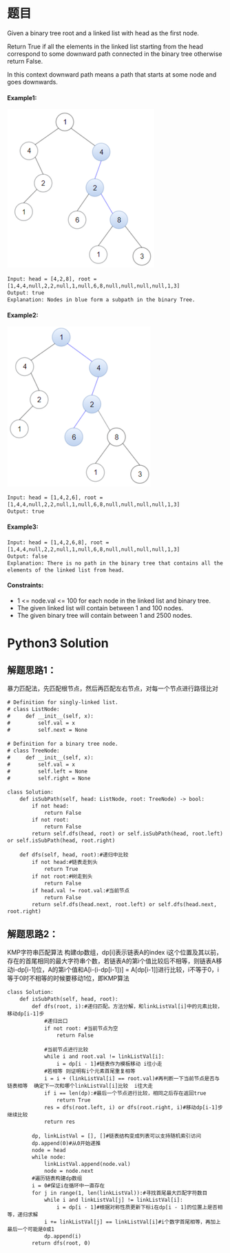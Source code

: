 # 题目

Given a binary tree root and a linked list with head as the first node.

Return True if all the elements in the linked list starting from the head correspond to some downward path connected in the binary tree otherwise return False.

In this context downward path means a path that starts at some node and goes downwards.

#### Example1:

![](assets/markdown-img-paste-20200418120210341.png)
```
Input: head = [4,2,8], root = [1,4,4,null,2,2,null,1,null,6,8,null,null,null,null,1,3]
Output: true
Explanation: Nodes in blue form a subpath in the binary Tree.
```

#### Example2:

![](assets/markdown-img-paste-20200418120315595.png)

```
Input: head = [1,4,2,6], root = [1,4,4,null,2,2,null,1,null,6,8,null,null,null,null,1,3]
Output: true
```

#### Example3:
```
Input: head = [1,4,2,6,8], root = [1,4,4,null,2,2,null,1,null,6,8,null,null,null,null,1,3]
Output: false
Explanation: There is no path in the binary tree that contains all the elements of the linked list from head.
```

#### Constraints:
* 1 <= node.val <= 100 for each node in the linked list and binary tree.
* The given linked list will contain between 1 and 100 nodes.
* The given binary tree will contain between 1 and 2500 nodes.


# Python3 Solution
## 解题思路1：
暴力匹配法，先匹配根节点，然后再匹配左右节点，对每一个节点进行路径比对

```
# Definition for singly-linked list.
# class ListNode:
#     def __init__(self, x):
#         self.val = x
#         self.next = None

# Definition for a binary tree node.
# class TreeNode:
#     def __init__(self, x):
#         self.val = x
#         self.left = None
#         self.right = None

class Solution:
    def isSubPath(self, head: ListNode, root: TreeNode) -> bool:
        if not head:
            return False
        if not root:
            return False
        return self.dfs(head, root) or self.isSubPath(head, root.left) or self.isSubPath(head, root.right)

    def dfs(self, head, root):#递归中比较
        if not head:#链表走到头
            return True
        if not root:#树走到头
            return False
        if head.val != root.val:#当前节点
            return False
        return self.dfs(head.next, root.left) or self.dfs(head.next, root.right)
```

## 解题思路2：
KMP字符串匹配算法
构建dp数组，dp[i]表示链表A的index i这个位置及其以前，存在的首尾相同的最大字符串个数，若链表A的第i个值比较后不相等，则链表A移动i-dp[i-1]位，A的第i个值和A[i-(i-dp[i-1])] = A[dp[i-1]]进行比较，i不等于0，i等于0时不相等的时候要移动1位，即KMP算法


```
class Solution:
    def isSubPath(self, head, root):
        def dfs(root, i):#递归匹配。方法分解，和linkListVal[i]中的元素比较，移动dp[i-1]步
            #递归出口
            if not root: #当前节点为空
                return False

            #当前节点进行比较
            while i and root.val != linkListVal[i]:
                i = dp[i - 1]#链表作为模板移动 i往小走
            #若相等 则证明有i个元素首尾重复相等
            i = i + (linkListVal[i] == root.val)#再判断一下当前节点是否与链表相等  确定下一次和哪个linkListVal[i]比较  i往大走
            if i == len(dp):#最后一个节点进行比较，相同之后存在返回true
                return True
            res = dfs(root.left, i) or dfs(root.right, i)#移动dp[i-1]步继续比较
            return res

        dp, linkListVal = [], []#链表结构变成列表可以支持随机索引访问
        dp.append(0)#从0开始递推
        node = head
        while node:
            linkListVal.append(node.val)
            node = node.next
        #遍历链表构建dp数组
        i = 0#保证i在循环中一直存在
        for j in range(1, len(linkListVal)):#寻找首尾最大匹配字符数目
            while i and linkListVal[j] != linkListVal[i]:
                i = dp[i - 1]#根据对称性质更新下标i在dp[i - 1]的位置上是否相等，递归求解
            i += linkListVal[j] == linkListVal[i]#i个数字首尾相等，再加上最后一个可能是0或1
            dp.append(i)
        return dfs(root, 0)
```
